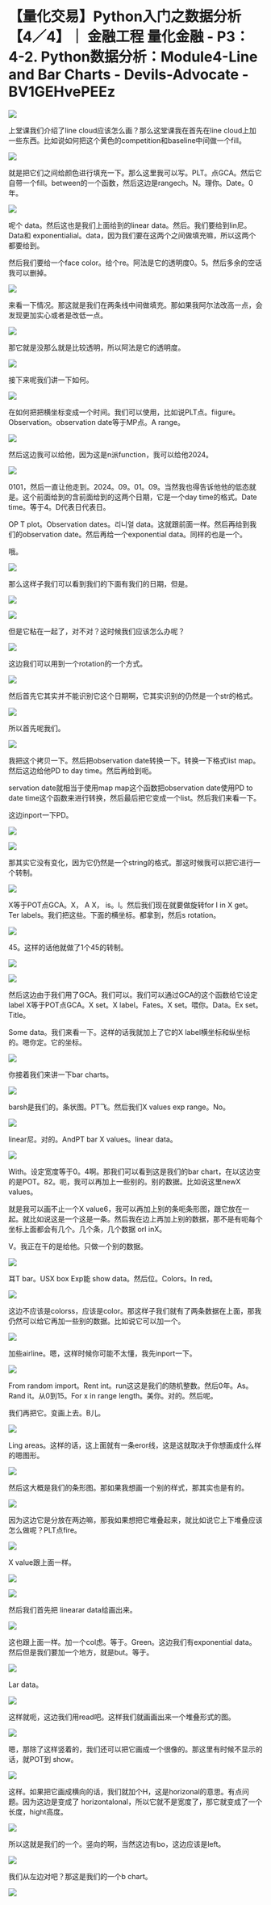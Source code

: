# 【量化交易】Python入门之数据分析【4／4】｜ 金融工程 量化金融 - P3：4-2. Python数据分析：Module4-Line and Bar Charts - Devils-Advocate - BV1GEHvePEEz

![](img/1eae6142e0d30998e5fb650c8396bd01_0.png)

上堂课我们介绍了line cloud应该怎么画？那么这堂课我在首先在line cloud上加一些东西。比如说如何把这个黄色的competition和baseline中间做一个fill。



![](img/1eae6142e0d30998e5fb650c8396bd01_2.png)

就是把它们之间给颜色进行填充一下。那么这里我可以写。PLT。点GCA。然后它自带一个fill。between的一个函数，然后这边是rangech。N。理你。Date。0年。



![](img/1eae6142e0d30998e5fb650c8396bd01_4.png)

呢个 data。然后这也是我们上面给到的linear data。然后。我们要给到lin尼。Data和 exponentialial。data，因为我们要在这两个之间做填充嘛，所以这两个都要给到。

然后我们要给一个face color。给个re。阿法是它的透明度0。5。然后多余的空话我可以删掉。

![](img/1eae6142e0d30998e5fb650c8396bd01_6.png)

来看一下情况。那这就是我们在两条线中间做填充。那如果我阿尔法改高一点，会发现更加实心或者是改低一点。

![](img/1eae6142e0d30998e5fb650c8396bd01_8.png)

那它就是没那么就是比较透明，所以阿法是它的透明度。

![](img/1eae6142e0d30998e5fb650c8396bd01_10.png)

接下来呢我们讲一下如何。

![](img/1eae6142e0d30998e5fb650c8396bd01_12.png)

在如何把把横坐标变成一个时间。我们可以使用，比如说PLT点。fiigure。Observation。observation date等于MP点。A range。



![](img/1eae6142e0d30998e5fb650c8396bd01_14.png)

然后这边我可以给他，因为这是n派function，我可以给他2024。

![](img/1eae6142e0d30998e5fb650c8396bd01_16.png)

0101，然后一直让他走到。2024。09。01。09。当然我也得告诉他他的低态就是。这个前面给到的含前面给到的这两个日期，它是一个day time的格式。Date time。等于4。D代表日代表日。

OP T plot。Observation dates。리니얼 data。这就跟前面一样。然后再给到我们的observation date。然后再给一个exponential data。同样的也是一个。

哦。

![](img/1eae6142e0d30998e5fb650c8396bd01_18.png)

那么这样子我们可以看到我们的下面有我们的日期，但是。

![](img/1eae6142e0d30998e5fb650c8396bd01_20.png)

![](img/1eae6142e0d30998e5fb650c8396bd01_21.png)

但是它粘在一起了，对不对？这时候我们应该怎么办呢？

![](img/1eae6142e0d30998e5fb650c8396bd01_23.png)

这边我们可以用到一个rotation的一个方式。

![](img/1eae6142e0d30998e5fb650c8396bd01_25.png)

然后首先它其实并不能识别它这个日期啊，它其实识别的仍然是一个str的格式。

![](img/1eae6142e0d30998e5fb650c8396bd01_27.png)

所以首先呢我们。

![](img/1eae6142e0d30998e5fb650c8396bd01_29.png)

我把这个拷贝一下。然后把observation date转换一下。转换一下格式list map。然后这边给他PD to day time。然后再给到呃。

servation date就相当于使用map map这个函数把observation date使用PD to date time这个函数来进行转换，然后最后把它变成一个list。然后我们来看一下。

这边inport一下PD。

![](img/1eae6142e0d30998e5fb650c8396bd01_31.png)

![](img/1eae6142e0d30998e5fb650c8396bd01_32.png)

那其实它没有变化，因为它仍然是一个string的格式。那这时候我可以把它进行一个转制。

![](img/1eae6142e0d30998e5fb650c8396bd01_34.png)

X等于POT点GCA。X， A X， is。I。然后我们现在就要做旋转for I in X get。Ter labels。我们把这些。下面的横坐标。都拿到，然后s rotation。



![](img/1eae6142e0d30998e5fb650c8396bd01_36.png)

45。这样的话他就做了1个45的转制。

![](img/1eae6142e0d30998e5fb650c8396bd01_38.png)

![](img/1eae6142e0d30998e5fb650c8396bd01_39.png)

然后这边由于我们用了GCA。我们可以。我们可以通过GCA的这个函数给它设定label X等于POT点GCA。X set。X label。Fates。X set。喂你。Data。Ex set。Title。

Some data。我们来看一下。这样的话我就加上了它的X label横坐标和纵坐标的。嗯你定。它的坐标。



![](img/1eae6142e0d30998e5fb650c8396bd01_41.png)

你接着我们来讲一下bar charts。

![](img/1eae6142e0d30998e5fb650c8396bd01_43.png)

barsh是我们的。条状图。PT飞。然后我们X values exp range。No。

![](img/1eae6142e0d30998e5fb650c8396bd01_45.png)

linear尼。对的。AndPT bar X values。linear data。

![](img/1eae6142e0d30998e5fb650c8396bd01_47.png)

With。设定宽度等于0。4啊。那我们可以看到这是我们的bar chart，在以这边变的是POT。82。呃，我可以再加上一些别的。别的数据。比如说这里newX values。

就是我可以画不止一个X value6，我可以再加上别的条呃条形图，跟它放在一起。就比如说这是一个这是一条。然后我在边上再加上别的数据，那不是有呃每个坐标上面都会有几个。几个条，几个数据 orI inX。

V。我正在干的是给他。只做一个别的数据。

![](img/1eae6142e0d30998e5fb650c8396bd01_49.png)

耳T bar。USX box Exp能 show data。然后位。Colors。In red。

![](img/1eae6142e0d30998e5fb650c8396bd01_51.png)

这边不应该是colorss，应该是color。那这样子我们就有了两条数据在上面，那我仍然可以给它再加一些别的数据。比如说它可以加一个。



![](img/1eae6142e0d30998e5fb650c8396bd01_53.png)

加些airline。嗯，这样时候你可能不太懂，我先inport一下。

![](img/1eae6142e0d30998e5fb650c8396bd01_55.png)

From random import。Rent int。run这这是我们的随机整数。然后0年。As。Rand it。从0到15。For x in range length。美你。对的。然后呢。

我们再把它。变画上去。B儿。

![](img/1eae6142e0d30998e5fb650c8396bd01_57.png)

Ling areas。这样的话，这上面就有一条eror线，这是这就取决于你想画成什么样的嗯图形。

![](img/1eae6142e0d30998e5fb650c8396bd01_59.png)

然后这大概是我们的条形图。那如果我想画一个别的样式，那其实也是有的。

![](img/1eae6142e0d30998e5fb650c8396bd01_61.png)

因为这边它是分放在两边嘛，那我如果想把它堆叠起来，就比如说它上下堆叠应该怎么做呢？PLT点fire。

![](img/1eae6142e0d30998e5fb650c8396bd01_63.png)

X value跟上面一样。

![](img/1eae6142e0d30998e5fb650c8396bd01_65.png)

![](img/1eae6142e0d30998e5fb650c8396bd01_66.png)

然后我们首先把 linearar data给画出来。

![](img/1eae6142e0d30998e5fb650c8396bd01_68.png)

这也跟上面一样。加一个col虑。等于。Green。这边我们有exponential data。然后但是我们要加一个地方，就是but。等于。



![](img/1eae6142e0d30998e5fb650c8396bd01_70.png)

Lar data。

![](img/1eae6142e0d30998e5fb650c8396bd01_72.png)

这样就呃，这边我们用read吧。这样我们就画画出来一个堆叠形式的图。

![](img/1eae6142e0d30998e5fb650c8396bd01_74.png)

嗯，那除了这样竖着的，我们还可以把它画成一个很像的。那这里有时候不显示的话，就POT到 show。

![](img/1eae6142e0d30998e5fb650c8396bd01_76.png)

这样。如果把它画成横向的话，我们就加个H，这是horizonal的意思。有点问题。因为这边是变成了 horizontalonal，所以它就不是宽度了，那它就变成了一个长度，hight高度。



![](img/1eae6142e0d30998e5fb650c8396bd01_78.png)

所以这就是我们的一个。竖向的啊，当然这边有bo，这边应该是left。

![](img/1eae6142e0d30998e5fb650c8396bd01_80.png)

我们从左边对吧？那这是我们的一个b chart。

![](img/1eae6142e0d30998e5fb650c8396bd01_82.png)